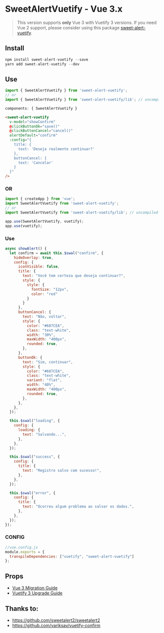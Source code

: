 # SweetAlertVuetify - Vue 3.x

> This version supports **only** Vue 3 with Vuetify 3 versions. If you need Vue 2 support, please consider using this package [sweet-alert-vuetify](https://www.npmjs.com/package/sweet-alert-vuetify).

## Install


```js
npm install sweet-alert-vuetify --save
yarn add sweet-alert-vuetify --dev
```

## Use

```js
import { SweetAlertVuetify } from 'sweet-alert-vuetify';
// or
import { SweetAlertVuetify } from 'sweet-alert-vuetify/lib'; // uncompiled version

components: { SweetAlertVuetify }
```

```html
<sweet-alert-vuetify
  v-model="showConfirm"
  @clickButtonOk="save()"
  @clickButtonCancel="cancel()"
  alertDefault="confirm"
  :config="{
    title: {
      text: 'Deseja realmente continuar?'
    },
    buttonCancel: {
      text: 'Cancelar'
    }
  }"
/>
```

### OR

```js
import { createApp } from 'vue';
import SweetAlertVuetify from 'sweet-alert-vuetify';
// or
import SweetAlertVuetify from 'sweet-alert-vuetify/lib'; // uncompiled version

app.use(SweetAlertVuetify, vuetify);
app.use(vuetify);

```

### Use

```js
async showAlert() {
  let confirm = await this.$swal("confirm", {
    hideOverlay: true,
    config: {
      iconVisible: false,
      title: {
        text: "Você tem certeza que deseja continuar?",
        style: {
          style: {
            fontSize: "12px",
            color: "red"
          }
        }
      },
      buttonCancel: {
        text: "Não, voltar",
        style: {
          color: "#687CEA",
          class: "text-white",
          width: "30%",
          maxWidth: "400px",
          rounded: true,
        },
      },
      buttonOk: {
        text: "Sim, continuar",
        style: {
          color: "#687CEA",
          class: "text-white",
          variant: "flat",
          width: "40%",
          maxWidth: "400px",
          rounded: true,
        },
      },
    },
  });

  this.$swal("loading", {
    config: {
      loading: {
        text: "Salvando...",
      },
    },
  });

  this.$swal("success", {
    config: {
      title: {
        text: "Registro salvo com sucesso!",
      },
    },
  });

  this.$swal("error", {
    config: {
      title: {
        text: "Ocorreu algum problema ao salvar os dados.",
      },
    },
  });
});
```

### CONFIG
```js 
//vue.config.js
module.exports = {
  transpileDependencies: ["vuetify", "sweet-alert-vuetify"]
};
```

## Props
- [Vue 3 Migration Guide](https://v3-migration.vuejs.org/)
- [Vuetify 3 Upgrade Guide](https://vuetifyjs.com/en/getting-started/upgrade-guide/)

## Thanks to:
- https://github.com/sweetalert2/sweetalert2
- https://github.com/yariksav/vuetify-confirm
